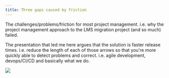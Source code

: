 ```yaml
---
title: Three gaps caused by friction
---
```

The challenges/problems/friction for most project management.  i.e. why the project management approach to the LMS migration project (and so much) failed. 

The presentation that led me here argues that the solution is faster release times.  i.e. reduce the length of each of those arrows so that you're more quickly able to detect problems and correct.  i.e. agile development, devops/CI/CD and basically what we do.

![](https://djon.es/assets/memex/sense/Bricolage/images/three-gaps.png)